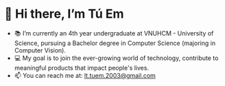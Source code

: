 # 👋 Hi there, I’m Tú Em

- 📚 I’m currently an 4th year undergraduate at VNUHCM - University of Science, pursuing a Bachelor degree in Computer Science (majoring in Computer Vision).
- 💻 My goal is to join the ever-growing world of technology, contribute to meaningful products that impact people's lives.
- 📫 You can reach me at: lt.tuem.2003@gmail.com
